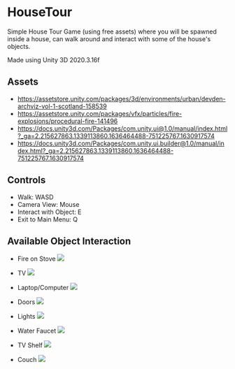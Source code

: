 # HouseTour

Simple House Tour Game (using free assets) where you will be spawned inside a house, can walk around and interact with some of the house's objects.

Made using Unity 3D 2020.3.16f

## Assets

- https://assetstore.unity.com/packages/3d/environments/urban/devden-archviz-vol-1-scotland-158539
- https://assetstore.unity.com/packages/vfx/particles/fire-explosions/procedural-fire-141496
- https://docs.unity3d.com/Packages/com.unity.ui@1.0/manual/index.html?_ga=2.215627863.1339113860.1636464488-751225767.1630917574
- https://docs.unity3d.com/Packages/com.unity.ui.builder@1.0/manual/index.html?_ga=2.215627863.1339113860.1636464488-751225767.1630917574

## Controls

- Walk: WASD
- Camera View: Mouse
- Interact with Object: E
- Exit to Main Menu: Q

## Available Object Interaction

- Fire on Stove
![](https://i.imgur.com/j15YPsk.png)

- TV
![](https://i.imgur.com/fAmHv4T.png)

- Laptop/Computer
![](https://i.imgur.com/UTc766W.png)

- Doors
![](https://i.imgur.com/vMEbnO7.png)

- Lights
![](https://i.imgur.com/TEMgtna.png)

- Water Faucet
![](https://i.imgur.com/hFMFdMu.png)

- TV Shelf
![](https://i.imgur.com/S16ySfP.png)

- Couch
![](https://i.imgur.com/m2BmIhf.png)
